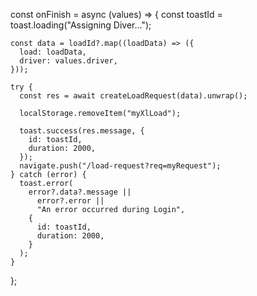 const onFinish = async (values) => {
const toastId = toast.loading("Assigning Diver...");

    const data = loadId?.map((loadData) => ({
      load: loadData,
      driver: values.driver,
    }));

    try {
      const res = await createLoadRequest(data).unwrap();

      localStorage.removeItem("myXlLoad");

      toast.success(res.message, {
        id: toastId,
        duration: 2000,
      });
      navigate.push("/load-request?req=myRequest");
    } catch (error) {
      toast.error(
        error?.data?.message ||
          error?.error ||
          "An error occurred during Login",
        {
          id: toastId,
          duration: 2000,
        }
      );
    }

};
